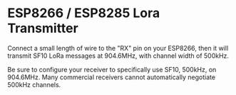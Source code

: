 # ESP8266 / ESP8285 Lora Transmitter

Connect a small length of wire to the "RX" pin on your ESP8266, then it will transmit SF10 LoRa messages at 904.6MHz, with channel width of 500kHz. 

Be sure to configure your receiver to specifically use SF10, 500kHz, on 904.6MHz.  Many commercial receivers cannot automatically negotiate 500kHz channels.
